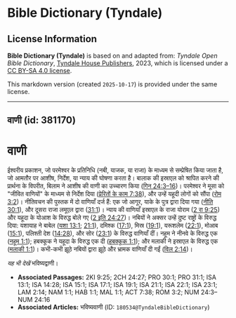 # Bible Dictionary (Tyndale)

## License Information

**Bible Dictionary (Tyndale)** is based on and adapted from: _Tyndale Open Bible Dictionary_, [Tyndale House Publishers](https://tyndaleopenresources.com/), 2023, which is licensed under a [CC BY-SA 4.0 license](https://creativecommons.org/licenses/by-sa/4.0/legalcode.en).

This markdown version (created `2025-10-17`) is provided under the same license.



--------------------------------

## वाणी (id: 381170)

वाणी
====

ईश्वरीय प्रकाशन, जो परमेश्वर के प्रतिनिधि (नबी, याजक, या राजा) के माध्यम से सम्प्रेषित किया जाता है, जो आमतौर पर आशीष, निर्देश, या न्याय की घोषणा करता है। बालाक की इस्राएल को श्रापित करने की प्रार्थना के विपरीत, बिलाम ने आशीष की वाणी का उच्चारण किया ([गिन 24:3–16](https://ref.ly/Num24:3-Num24:16))। परमेश्वर ने मूसा को "जीवित वाणियों" के माध्यम से निर्देश दिया ([प्रेरितों के काम 7:38](https://ref.ly/Acts7:38)), और उन्हें यहूदी लोगों को सौंपा ([रोम 3:2](https://ref.ly/Rom3:2))। नीतिवचन की पुस्तक में दो वाणियाँ दर्ज हैं: एक जो आगूर, याके के पुत्र द्वारा दिया गया ([नीति 30:1](https://ref.ly/Prov30:1)), और दूसरा राजा लमूएल द्वारा ([31:1](https://ref.ly/Prov31:1))। न्याय की वाणियाँ इस्राएल के राजा योराम ([2 रा 9:25](https://ref.ly/2Kgs9:25)) और यहूदा के योआश के विरुद्ध बोले गए ([2 इति 24:27](https://ref.ly/2Chr24:27))। नबियों ने अक्सर उन्हें दुष्ट राष्ट्रों के विरुद्ध दिया: यशायाह ने बाबेल ([यशा 13:1](https://ref.ly/Isa13:1); [21:1](https://ref.ly/Isa21:1)), दमिश्क ([17:1](https://ref.ly/Isa17:1)), मिस्र ([19:1](https://ref.ly/Isa19:1)), यरूशलेम ([22:1](https://ref.ly/Isa22:1)), मोआब ([15:1](https://ref.ly/Isa15:1)), पलिश्ती देश ([14:28](https://ref.ly/Isa14:28)), और सोर ([23:1](https://ref.ly/Isa23:1)) के विरुद्ध वाणियाँ दीं। नहूम ने नीनवे के विरुद्ध एक ([नहूम 1:1](https://ref.ly/Nah1:1)); हबक्कूक ने यहूदा के विरुद्ध एक दी ([हबक्कूक 1:1](https://ref.ly/Hab1:1)); और मलाकी ने इस्राएल के विरुद्ध एक ([मलाकी 1:1](https://ref.ly/Mal1:1))। कभी\-कभी झूठे नबियों द्वारा झूठे और भ्रामक वाणियाँ दी गईं ([विल 2:14](https://ref.ly/Lam2:14))। 

*यह भी देखें* भविष्यद्वाणी।

* **Associated Passages:** 2KI 9:25; 2CH 24:27; PRO 30:1; PRO 31:1; ISA 13:1; ISA 14:28; ISA 15:1; ISA 17:1; ISA 19:1; ISA 21:1; ISA 22:1; ISA 23:1; LAM 2:14; NAM 1:1; HAB 1:1; MAL 1:1; ACT 7:38; ROM 3:2; NUM 24:3–NUM 24:16
* **Associated Articles:** भविष्यवाणी (ID: `180534@TyndaleBibleDictionary`)

